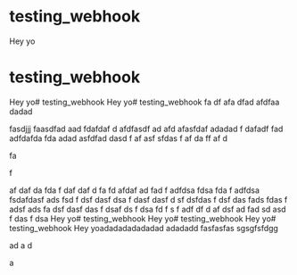 # testing_webhook
Hey yo


# testing_webhook
Hey yo# testing_webhook
Hey yo# testing_webhook
fa
df
afa
dfad
afdfaa
dadad

fasdjjj
faasdfad
aad
fdafdaf
d
afdfasdf
ad
afd
afasfdaf
adadad
f
dafadf
fad
adfdafda
fda
adad
asfdfad
dasd
f
af
asf
sfdas
f
af
da
ff
af
d

fa


f

af
daf
da
fda
f
daf
daf
d
fa
fd
afdaf
ad
fad
f
adfdsa
fdsa
fda
f
adfdsa
fsdafdasf
ads
fsd
f
dsf
dasf
dsa
f
dasf
dasf
d
sf
dsfdas
f
dsf
das
fads
fdas
f
adsf
ads
fa
dsf
dasf
das
f
dsaf
ds
f
dsa
fd
f
s
f
adf
df
d
af
dsf
ad
fad
sd
asd
f
das
f
dsa
Hey yo# testing_webhook
Hey yo# testing_webhook
Hey yo# testing_webhook
Hey yoadadadadadadad
adadadd
fasfasfas
sgsgfsfdgg

ad
a
d

a

